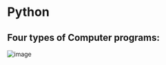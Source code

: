 # Python

## Four types of Computer programs:
![image](https://user-images.githubusercontent.com/53648189/201459368-63610a70-084e-475f-b401-7fcb2914d67d.png)
